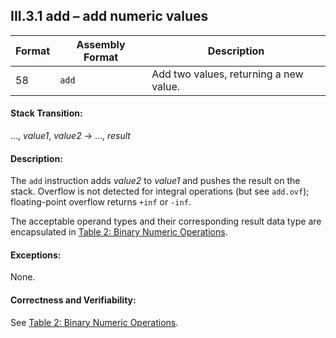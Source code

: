 ## III.3.1 add &ndash; add numeric values

 Format | Assembly Format | Description
 ---- | ---- | ----
 58 | `add` | Add two values, returning a new value.

#### Stack Transition:

&hellip;, _value1_, _value2_ &rarr; &hellip;, _result_

#### Description:

The `add` instruction adds _value2_ to _value1_ and pushes the result on the stack. Overflow is not detected for integral operations (but see `add.ovf`); floating-point overflow returns `+inf` or `-inf`.

The acceptable operand types and their corresponding result data type are encapsulated in [Table 2: Binary Numeric Operations](#todo-missing-hyperlink).

#### Exceptions:

None.

#### Correctness and Verifiability:

See [Table 2: Binary Numeric Operations](#todo-missing-hyperlink).
